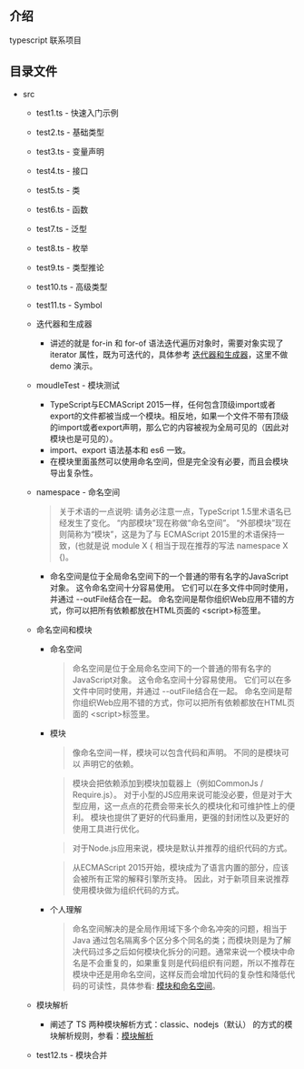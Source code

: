 ## 介绍
  typescript 联系项目

## 目录文件

- src
  - test1.ts - 快速入门示例
  - test2.ts - 基础类型
  - test3.ts - 变量声明
  - test4.ts - 接口
  - test5.ts - 类
  - test6.ts - 函数
  - test7.ts - 泛型
  - test8.ts - 枚举
  - test9.ts - 类型推论
  - test10.ts - 高级类型
  - test11.ts - Symbol
  - 迭代器和生成器
    - 讲述的就是 for-in 和 for-of 语法迭代遍历对象时，需要对象实现了 iterator 属性，既为可迭代的，具体参考 [迭代器和生成器](https://www.tslang.cn/docs/handbook/iterators-and-generators.html)，这里不做 demo 演示。
  - moudleTest - 模块测试
    - TypeScript与ECMAScript 2015一样，任何包含顶级import或者export的文件都被当成一个模块。相反地，如果一个文件不带有顶级的import或者export声明，那么它的内容被视为全局可见的（因此对模块也是可见的）。
    - import、export 语法基本和 es6 一致。
    - 在模块里面虽然可以使用命名空间，但是完全没有必要，而且会模块导出复杂性。
  - namespace - 命名空间
    > 关于术语的一点说明: 请务必注意一点，TypeScript 1.5里术语名已经发生了变化。 “内部模块”现在称做“命名空间”。 “外部模块”现在则简称为“模块”，这是为了与 ECMAScript 2015里的术语保持一致，(也就是说 module X { 相当于现在推荐的写法 namespace X {)。
    - 命名空间是位于全局命名空间下的一个普通的带有名字的JavaScript对象。 这令命名空间十分容易使用。 它们可以在多文件中同时使用，并通过 --outFile结合在一起。 命名空间是帮你组织Web应用不错的方式，你可以把所有依赖都放在HTML页面的 &lt;script&gt;标签里。
  - 命名空间和模块
    - 命名空间
      > 命名空间是位于全局命名空间下的一个普通的带有名字的JavaScript对象。 这令命名空间十分容易使用。 它们可以在多文件中同时使用，并通过 --outFile结合在一起。 命名空间是帮你组织Web应用不错的方式，你可以把所有依赖都放在HTML页面的 &lt;script&gt;标签里。
    
    - 模块
    
      > 像命名空间一样，模块可以包含代码和声明。 不同的是模块可以 声明它的依赖。
      
      > 模块会把依赖添加到模块加载器上（例如CommonJs / Require.js）。 对于小型的JS应用来说可能没必要，但是对于大型应用，这一点点的花费会带来长久的模块化和可维护性上的便利。 模块也提供了更好的代码重用，更强的封闭性以及更好的使用工具进行优化。

      > 对于Node.js应用来说，模块是默认并推荐的组织代码的方式。

      > 从ECMAScript 2015开始，模块成为了语言内置的部分，应该会被所有正常的解释引擎所支持。 因此，对于新项目来说推荐使用模块做为组织代码的方式。

    - 个人理解
      
      > 命名空间解决的是全局作用域下多个命名冲突的问题，相当于 Java 通过包名隔离多个区分多个同名的类；而模块则是为了解决代码过多之后如何模块化拆分的问题。通常来说一个模块中命名是不会重复的，如果重复则是代码组织有问题，所以不推荐在模块中还是用命名空间，这样反而会增加代码的复杂性和降低代码的可读性，具体参看: [模块和命名空间](https://www.tslang.cn/docs/handbook/namespaces-and-modules.html)。

  - 模块解析
    - 阐述了 TS 两种模块解析方式：classic、nodejs（默认） 的方式的模块解析规则，参看：[模块解析](https://www.tslang.cn/docs/handbook/module-resolution.html)

  - test12.ts - 模块合并


